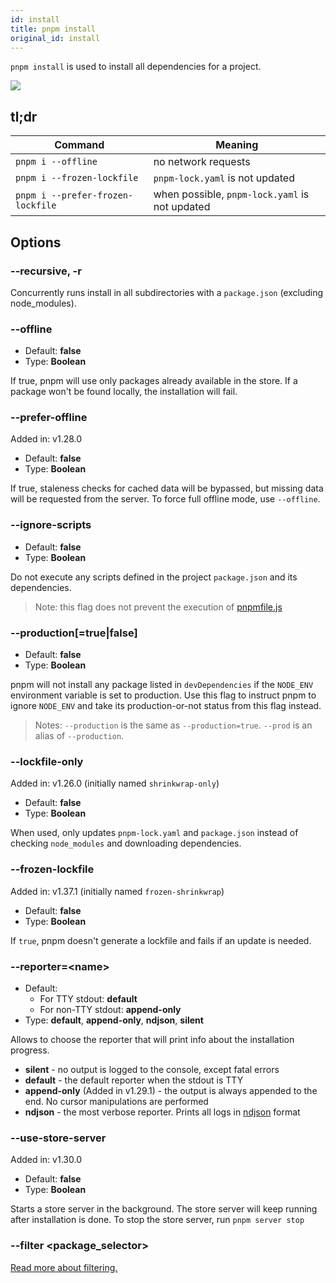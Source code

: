 ```yaml
---
id: install
title: pnpm install
original_id: install
---
```


`pnpm install` is used to install all dependencies for a project.

![](/img/demos/pnpm-install.svg)

## tl;dr

| Command                           | Meaning                                        |
| --------------------------------- | ---------------------------------------------- |
| `pnpm i --offline`                | no network requests                            |
| `pnpm i --frozen-lockfile`        | `pnpm-lock.yaml` is not updated                |
| `pnpm i --prefer-frozen-lockfile` | when possible, `pnpm-lock.yaml` is not updated |

## Options

### --recursive, -r

Concurrently runs install in all subdirectories with a `package.json` (excluding node_modules).

### --offline

- Default: **false**
- Type: **Boolean**

If true, pnpm will use only packages already available in the store.
If a package won't be found locally, the installation will fail.

### --prefer-offline

Added in: v1.28.0

- Default: **false**
- Type: **Boolean**

If true, staleness checks for cached data will be bypassed, but missing data will be requested from the server.
To force full offline mode, use `--offline`.

### --ignore-scripts

- Default: **false**
- Type: **Boolean**

Do not execute any scripts defined in the project `package.json` and its dependencies.

> Note: this flag does not prevent the execution of [pnpmfile.js](../pnpmfile.md)

### --production[=true|false]

- Default: **false**
- Type: **Boolean**

pnpm will not install any package listed in `devDependencies` if the `NODE_ENV` environment variable is set to production. Use this flag to instruct pnpm to ignore `NODE_ENV` and take its production-or-not status from this flag instead.

> Notes: `--production` is the same as `--production=true`. `--prod` is an alias of `--production`.

### --lockfile-only

Added in: v1.26.0 (initially named `shrinkwrap-only`)

- Default: **false**
- Type: **Boolean**

When used, only updates `pnpm-lock.yaml` and `package.json` instead of checking `node_modules` and downloading dependencies.

### --frozen-lockfile

Added in: v1.37.1 (initially named `frozen-shrinkwrap`)

- Default: **false**
- Type: **Boolean**

If `true`, pnpm doesn't generate a lockfile and fails if an update is needed.

### --reporter=\<name>

- Default:
  - For TTY stdout: **default**
  - For non-TTY stdout: **append-only**
- Type: **default**, **append-only**, **ndjson**, **silent**

Allows to choose the reporter that will print info about
the installation progress.

- **silent** - no output is logged to the console, except fatal errors
- **default** - the default reporter when the stdout is TTY
- **append-only** (Added in v1.29.1) - the output is always appended to the end. No cursor manipulations are performed
- **ndjson** - the most verbose reporter. Prints all logs in [ndjson](http://ndjson.org/) format

### --use-store-server

Added in: v1.30.0

- Default: **false**
- Type: **Boolean**

Starts a store server in the background. The store server will keep running after installation is done.
To stop the store server, run `pnpm server stop`

### --filter \<package_selector>

[Read more about filtering.](../filtering.md)
